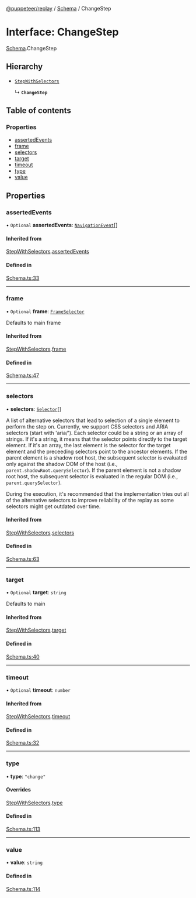 [@puppeteer/replay](../README.md) / [Schema](../modules/Schema.md) / ChangeStep

# Interface: ChangeStep

[Schema](../modules/Schema.md).ChangeStep

## Hierarchy

- [`StepWithSelectors`](Schema.StepWithSelectors.md)

  ↳ **`ChangeStep`**

## Table of contents

### Properties

- [assertedEvents](Schema.ChangeStep.md#assertedevents)
- [frame](Schema.ChangeStep.md#frame)
- [selectors](Schema.ChangeStep.md#selectors)
- [target](Schema.ChangeStep.md#target)
- [timeout](Schema.ChangeStep.md#timeout)
- [type](Schema.ChangeStep.md#type)
- [value](Schema.ChangeStep.md#value)

## Properties

### assertedEvents

• `Optional` **assertedEvents**: [`NavigationEvent`](Schema.NavigationEvent.md)[]

#### Inherited from

[StepWithSelectors](Schema.StepWithSelectors.md).[assertedEvents](Schema.StepWithSelectors.md#assertedevents)

#### Defined in

[Schema.ts:33](https://github.com/puppeteer/replay/blob/main/src/Schema.ts#L33)

___

### frame

• `Optional` **frame**: [`FrameSelector`](../modules/Schema.md#frameselector)

Defaults to main frame

#### Inherited from

[StepWithSelectors](Schema.StepWithSelectors.md).[frame](Schema.StepWithSelectors.md#frame)

#### Defined in

[Schema.ts:47](https://github.com/puppeteer/replay/blob/main/src/Schema.ts#L47)

___

### selectors

• **selectors**: [`Selector`](../modules/Schema.md#selector)[]

A list of alternative selectors that lead to selection of a single element to perform the step on.
Currently, we support CSS selectors and ARIA selectors (start with 'aria/'). Each selector
could be a string or an array of strings. If it's a string, it means that the selector points directly to the target
element. If it's an array, the last element is the selector for the target element and the preceeding selectors
point to the ancestor elements. If the parent element is a shadow root host, the subsequent
selector is evaluated only against the shadow DOM of the host (i.e., `parent.shadowRoot.querySelector`). If the parent
element is not a shadow root host, the subsequent selector is evaluated in the regular DOM (i.e., `parent.querySelector`).

During the execution, it's recommended that the implementation tries out all of the alternative selectors to improve
reliability of the replay as some selectors might get outdated over time.

#### Inherited from

[StepWithSelectors](Schema.StepWithSelectors.md).[selectors](Schema.StepWithSelectors.md#selectors)

#### Defined in

[Schema.ts:63](https://github.com/puppeteer/replay/blob/main/src/Schema.ts#L63)

___

### target

• `Optional` **target**: `string`

Defaults to main

#### Inherited from

[StepWithSelectors](Schema.StepWithSelectors.md).[target](Schema.StepWithSelectors.md#target)

#### Defined in

[Schema.ts:40](https://github.com/puppeteer/replay/blob/main/src/Schema.ts#L40)

___

### timeout

• `Optional` **timeout**: `number`

#### Inherited from

[StepWithSelectors](Schema.StepWithSelectors.md).[timeout](Schema.StepWithSelectors.md#timeout)

#### Defined in

[Schema.ts:32](https://github.com/puppeteer/replay/blob/main/src/Schema.ts#L32)

___

### type

• **type**: ``"change"``

#### Overrides

[StepWithSelectors](Schema.StepWithSelectors.md).[type](Schema.StepWithSelectors.md#type)

#### Defined in

[Schema.ts:113](https://github.com/puppeteer/replay/blob/main/src/Schema.ts#L113)

___

### value

• **value**: `string`

#### Defined in

[Schema.ts:114](https://github.com/puppeteer/replay/blob/main/src/Schema.ts#L114)
